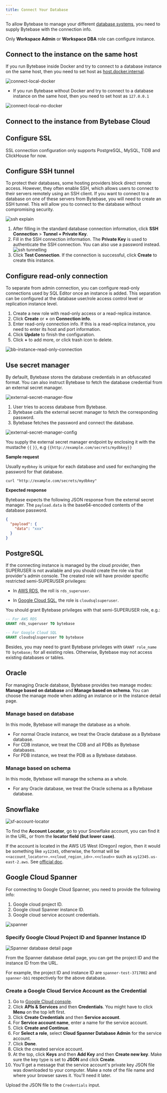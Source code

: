 ```yaml
---
title: Connect Your Database
---
```


To allow Bytebase to manage your different [database systems](/docs/introduction/supported-databases),
you need to supply Bytebase with the connection info.

<HintBlock type="info">

Only **Workspace Admin** or **Workspace DBA** role can configure instance.

</HintBlock>

## Connect to the instance on the same host

<HintBlock type="info">

If you run Bytebase inside Docker and try to connect to a database instance on the same host, then
you need to set host as [host.docker.internal](https://docs.docker.com/desktop/networking/#i-want-to-connect-from-a-container-to-a-service-on-the-host).
</HintBlock>

![connect-local-docker](/content/docs/get-started/instance/connect-local-docker.webp)

- If you run Bytebase without Docker and try to connect to a database instance on the same host, then
  you need to set host as `127.0.0.1`

![connect-local-no-docker](/content/docs/get-started/instance/connect-local-no-docker.webp)

## Connect to the instance from Bytebase Cloud

<IncludeBlock url="/docs/get-started/install/whitelist-bytebase-ip"></IncludeBlock>

## Configure SSL

SSL connection configuration only supports PostgreSQL, MySQL, TiDB and ClickHouse for now.

## Configure SSH tunnel

<PricingPlanBlock feature_name='SSH_TUNNEL' />

To protect their databases, some hosting providers block direct remote access. However, they often enable SSH, which allows users to connect to their servers remotely using an SSH client. If you want to connect to a database on one of these servers from Bytebase, you will need to create an SSH tunnel. This will allow you to connect to the database without compromising security.

![ssh explain](/content/docs/get-started/instance/ssh-explain.webp)

1. After filling in the standard database connection information, click **SSH Connection** > **Tunnel + Private Key**.
2. Fill in the SSH connection information. The **Private Key** is used to authenticate the SSH connection. You can also use a password instead.
   ![ssh tunnelling](/content/docs/get-started/instance/bb-instance-ssh-connection.webp)
3. Click **Test Connection**. If the connection is successful, click **Create** to create this instance.

## Configure read-only connection

<PricingPlanBlock feature_name='READONLY_CONNECTION' />

To separate from admin connection, you can configure read-only connections used by SQL Editor once an instance is added. This separation can be configured at the database user/role access control level or replication instance level.

1. Create a new role with read-only access or a read-replica instance.
1. Click **Create** or **+** on **Connection info**.
1. Enter read-only connection info. If this is a read-replica instance, you need to enter its host and port information.
1. Click **Update** to finish the configuration.
1. Click **+** to add more, or click trash icon to delete.

![bb-instance-read-only-connection](/content/docs/get-started/instance/bb-instance-read-only-connection.webp)

## Use secret manager

<PricingPlanBlock feature_name='EXTERNAL_SECRETE_MANAGER' />

By defauilt, Bytebase stores the database credentials in an obfuscated format. You can also instruct
Bytebase to fetch the database credential from an external secret manager.

![external-secret-manager-flow](/content/docs/get-started/instance/external-secret-manager-flow.webp)

1. User tries to access database from Bytebase.
1. Bytebase calls the external secret manager to fetch the corresponding password.
1. Bytebase fetches the password and connect the database.

![external-secret-manager-config](/content/docs/get-started/instance/external-secret-manager-config.webp)

You supply the external secret manager endpoint by enclosing it with the mustache `{{` `}}`, e.g `{{http://example.com/secrets/mydbkey}}`

**Sample request**

Usually `mydbkey` is unique for each database and used for exchanging the password for that database.

```text
curl "http://example.com/secrets/mydbkey"
```

**Expected response**

Bytebase expects the following JSON response from the external secret manager. The `payload.data` is the
base64-encoded contents of the database password.

```json
{
  "payload": {
    "data": "xxx"
  }
}
```

## PostgreSQL

If the connecting instance is managed by the cloud provider, then SUPERUSER is not available and you should create the role via that provider's admin console. The created role will have provider specific restricted semi-SUPERUSER privileges:

- In [AWS RDS](https://docs.aws.amazon.com/AmazonRDS/latest/UserGuide/Appendix.PostgreSQL.CommonDBATasks.Roles.html#Appendix.PostgreSQL.CommonDBATasks.Roles.rds_superuser), the roll is `rds_superuser`.

- In [Google Cloud SQL](https://cloud.google.com/sql/docs/postgres/users), the role is `cloudsqlsuperuser`.

You should grant Bytebase privileges with that semi-SUPERUSER role, e.g.:

```sql
-- For AWS RDS
GRANT rds_superuser TO bytebase
```

```sql
-- For Google Cloud SQL
GRANT cloudsqlsuperuser TO bytebase
```

Besides, you may need to grant Bytebase privileges with `GRANT role_name TO bytebase;` for all existing roles. Otherwise, Bytebase may not access existing databases or tables.

## Oracle

For managing Oracle database, Bytebase provides two manage modes: **Manage based on database** and **Manage based on schema**.
You can choose the manage mode when adding an instance or in the instance detail page.

### Manage based on database

In this mode, Bytebase will manage the database as a whole.

- For normal Oracle instance, we treat the Oracle database as a Bytebase database.
- For CDB instance, we treat the CDB and all PDBs as Bytebase databases.
- For PDB instance, we treat the PDB as a Bytebase database.

### Manage based on schema

In this mode, Bytebase will manage the schema as a whole.

- For any Oracle database, we treat the Oracle schema as a Bytebase database.

## Snowflake

![sf-account-locator](/content/docs/tutorials/database-change-management-with-snowflake/sf-account-locator.webp)

To find the **Account Locator**, go to your Snowflake account, you can find it in the URL, or from the **locator field (but lower case)**.

If the account is located in the AWS US West (Oregon) region, then it would be something like `xy12345`, otherwise, the format will be `<<account_locator>>.<<cloud_region_id>>.<<cloud>>` such as `xy12345.us-east-2.aws`. See [official doc](https://docs.snowflake.com/en/user-guide/admin-account-identifier#using-an-account-locator-as-an-identifier).

## Google Cloud Spanner

For connecting to Google Cloud Spanner, you need to provide the following info:

1. Google cloud project ID.
1. Google cloud Spanner instance ID.
1. Google cloud service account credentials.

![spanner](/content/docs/get-started/instance/spanner.webp)

### Specify Google Cloud Project ID and Spanner Instance ID

![Spanner database detail page](/content/docs/get-started/instance/spanner-url.webp)

From the Spanner database detail page, you can get the project ID and the instance ID from the URL.

For example, the project ID and instance ID are `spanner-test-3717002` and `spanner-bb1` respectively for the above database.

### Create a Google Cloud Service Account as the Credential

1. Go to [Google Cloud console](https://console.cloud.google.com/).
1. Click **APIs & Services** and then **Credentials**. You might have to click **Menu** on the top left first.
1. Click **Create Credentials** and then **Service account**.
1. For **Service account name**, enter a name for the service account.
1. Click **Create and Continue**.
1. For **Select a role**, select **Cloud Spanner Database Admin** for the service account.
1. Click **Done**.
1. Click the created service account.
1. At the top, click **Keys** and then **Add Key** and then **Create new key**. Make sure the key type is set to **JSON** and click **Create**.
1. You'll get a message that the service account's private key JSON file was downloaded to your computer. Make a note of the file name and where your browser saves it. You'll need it later.

Upload the JSON file to the `Credentials` input.
